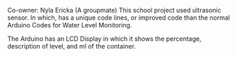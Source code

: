 Co-owner: Nyla Ericka (A groupmate)
This school project used ultrasonic sensor.
In which, has a unique code lines, or improved code than the normal Arduino Codes for Water Level Monitoring.

The Arduino has an LCD Display in which it shows the percentage, description of level, and ml of the container.
